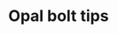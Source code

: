 ---
layout: item
title: Opal bolt tips
item-id: 45
datatable: true
id: 45
name: "Opal bolt tips"
members: true
lowalch: 2
highalch: 4
examine: "Opal bolt tips."
monsters:
  - id: 100
    name: "Rock Crab"
    members: true
    combat_level: 13
    wiki_url: "https://oldschool.runescape.wiki/w/Rock_Crab#Active"
    drops:
      - quantity: "5"
        rarity: 0.015625
    image: "https://oldschool.runescape.wiki/images/0/05/Rock_crab_%28exposed%29.png?7d2f4"
  - id: 970
    name: "Dagannoth"
    members: true
    combat_level: 74
    wiki_url: "https://oldschool.runescape.wiki/w/Dagannoth#Level_74_(1)"
    drops:
      - quantity: "12"
        rarity: 0.015625
    image: "https://oldschool.runescape.wiki/images/thumb/b/bb/Dagannoth.png/1200px-Dagannoth.png?81f00"
  - id: 973
    name: "Dagannoth"
    members: true
    combat_level: 92
    wiki_url: "https://oldschool.runescape.wiki/w/Dagannoth#Level_92_(1)"
    drops:
      - quantity: "12"
        rarity: 0.015625
    image: "https://oldschool.runescape.wiki/images/thumb/b/bb/Dagannoth.png/1200px-Dagannoth.png?81f00"
  - id: 2259
    name: "Dagannoth"
    members: true
    combat_level: 88
    wiki_url: "https://oldschool.runescape.wiki/w/Dagannoth_(Waterbirth_Island)#Level_88"
    drops:
      - quantity: "1-20"
        rarity: 0.078125
    image: "https://oldschool.runescape.wiki/images/thumb/b/bb/Dagannoth.png/1200px-Dagannoth.png?81f00"
  - id: 2265
    name: "Dagannoth Supreme"
    members: true
    combat_level: 303
    wiki_url: "https://oldschool.runescape.wiki/w/Dagannoth_Supreme"
    drops:
      - quantity: "10-30"
        rarity: 0.0390625
    image: "https://oldschool.runescape.wiki/images/b/b4/Dagannoth_Supreme.png?81f00"
  - id: 3185
    name: "Dagannoth"
    members: true
    combat_level: 90
    wiki_url: "https://oldschool.runescape.wiki/w/Dagannoth_(Waterbirth_Island)#Level_90"
    drops:
      - quantity: "1-20"
        rarity: 0.078125
    image: "https://oldschool.runescape.wiki/images/thumb/b/bb/Dagannoth.png/1200px-Dagannoth.png?81f00"
  - id: 3717
    name: "Vyrewatch"
    members: true
    combat_level: 105
    wiki_url: "https://oldschool.runescape.wiki/w/Vyrewatch#Level_105"
    drops:
      - quantity: "6-14"
        rarity: 0.0016741071428571428
    image: "https://oldschool.runescape.wiki/images/a/a6/Vyrewatch.png?6487a"
  - id: 3718
    name: "Vyrewatch"
    members: true
    combat_level: 110
    wiki_url: "https://oldschool.runescape.wiki/w/Vyrewatch#Level_110"
    drops:
      - quantity: "6-14"
        rarity: 0.0016741071428571428
    image: "https://oldschool.runescape.wiki/images/a/a6/Vyrewatch.png?6487a"
  - id: 3719
    name: "Vyrewatch"
    members: true
    combat_level: 120
    wiki_url: "https://oldschool.runescape.wiki/w/Vyrewatch#Level_120"
    drops:
      - quantity: "6-14"
        rarity: 0.0016741071428571428
    image: "https://oldschool.runescape.wiki/images/a/a6/Vyrewatch.png?6487a"
  - id: 3720
    name: "Vyrewatch"
    members: true
    combat_level: 125
    wiki_url: "https://oldschool.runescape.wiki/w/Vyrewatch#Level_125"
    drops:
      - quantity: "6-14"
        rarity: 0.0016741071428571428
    image: "https://oldschool.runescape.wiki/images/a/a6/Vyrewatch.png?6487a"
  - id: 4800
    name: "Giant Lobster"
    members: true
    combat_level: 45
    wiki_url: "https://oldschool.runescape.wiki/w/Giant_lobster"
    drops:
      - quantity: "5"
        rarity: 0.015625
    image: "https://oldschool.runescape.wiki/images/7/72/Giant_lobster.png?8a471"
  - id: 5935
    name: "Sand Crab"
    members: true
    combat_level: 15
    wiki_url: "https://oldschool.runescape.wiki/w/Sand_Crab#Active"
    drops:
      - quantity: "5"
        rarity: 0.015625
    image: "https://oldschool.runescape.wiki/images/e/e4/Sand_Crab.png?0589e"
  - id: 7799
    name: "Ammonite Crab"
    members: true
    combat_level: 25
    wiki_url: "https://oldschool.runescape.wiki/w/Ammonite_Crab"
    drops:
      - quantity: "5"
        rarity: 0.015625
    image: "https://oldschool.runescape.wiki/images/4/4c/Ammonite_Crab.png?180a6"
  - id: 8067
    name: "Zombie"
    members: true
    combat_level: 132
    wiki_url: "https://oldschool.runescape.wiki/w/Zombie_(Shayzien_Crypts)#Melee"
    drops:
      - quantity: "4-10"
        rarity: 0.0013392857142857143
    image: ""
  - id: 8070
    name: "Skeleton"
    members: true
    combat_level: 132
    wiki_url: "https://oldschool.runescape.wiki/w/Skeleton_(Shayzien_Crypts)#Melee"
    drops:
      - quantity: "4-10"
        rarity: 0.0013392857142857143
    image: "https://oldschool.runescape.wiki/images/6/65/Skeleton_%289%29.png?43f2e"
  - id: 8256
    name: "Vyrewatch"
    members: true
    combat_level: 87
    wiki_url: "https://oldschool.runescape.wiki/w/Vyrewatch#Level_87"
    drops:
      - quantity: "6-14"
        rarity: 0.0016741071428571428
    image: "https://oldschool.runescape.wiki/images/a/a6/Vyrewatch.png?6487a"
  - id: 9756
    name: "Vyrewatch Sentinel"
    members: true
    combat_level: 151
    wiki_url: "https://oldschool.runescape.wiki/w/Vyrewatch_Sentinel#1"
    drops:
      - quantity: "6-14"
        rarity: 0.0017281105990783411
    image: "https://oldschool.runescape.wiki/images/f/f3/Vyrewatch_Sentinel_%283%29.png?9810c"
---
